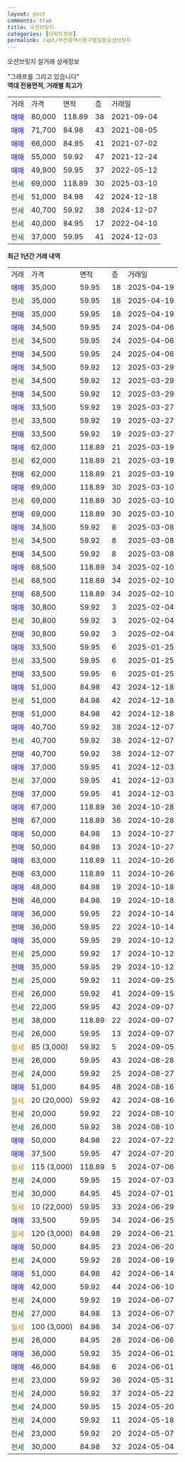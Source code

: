 ```yaml
---
layout: post
comments: true
title: 오션브릿지
categories: [아파트정보]
permalink: /apt/부산광역시동구범일동오션브릿지
---
```


오션브릿지 실거래 상세정보

<script type="text/javascript">
  google.charts.load('current', {'packages':['line', 'corechart']});
  google.charts.setOnLoadCallback(drawChart);

  function drawChart() {
    var data = new google.visualization.DataTable();
    data.addColumn('date', '거래일');
    data.addColumn('number', "매매");
    data.addColumn('number', "전세");
    data.addColumn('number', "전매");

    data.addRows([[new Date(Date.parse("2025-04-19")), 35000, null, null], [new Date(Date.parse("2025-04-19")), null, 35000, null], [new Date(Date.parse("2025-04-19")), null, null, 35000], [new Date(Date.parse("2025-04-06")), 34500, null, null], [new Date(Date.parse("2025-04-06")), null, 34500, null], [new Date(Date.parse("2025-04-06")), null, null, 34500], [new Date(Date.parse("2025-03-29")), 34500, null, null], [new Date(Date.parse("2025-03-29")), null, 34500, null], [new Date(Date.parse("2025-03-29")), null, null, 34500], [new Date(Date.parse("2025-03-27")), 33500, null, null], [new Date(Date.parse("2025-03-27")), null, 33500, null], [new Date(Date.parse("2025-03-27")), null, null, 33500], [new Date(Date.parse("2025-03-19")), 62000, null, null], [new Date(Date.parse("2025-03-19")), null, 62000, null], [new Date(Date.parse("2025-03-19")), null, null, 62000], [new Date(Date.parse("2025-03-10")), 69000, null, null], [new Date(Date.parse("2025-03-10")), null, 69000, null], [new Date(Date.parse("2025-03-10")), null, null, 69000], [new Date(Date.parse("2025-03-08")), 34500, null, null], [new Date(Date.parse("2025-03-08")), null, 34500, null], [new Date(Date.parse("2025-03-08")), null, null, 34500], [new Date(Date.parse("2025-02-10")), 68500, null, null], [new Date(Date.parse("2025-02-10")), null, 68500, null], [new Date(Date.parse("2025-02-10")), null, null, 68500], [new Date(Date.parse("2025-02-04")), 30800, null, null], [new Date(Date.parse("2025-02-04")), null, 30800, null], [new Date(Date.parse("2025-02-04")), null, null, 30800], [new Date(Date.parse("2025-01-25")), 33500, null, null], [new Date(Date.parse("2025-01-25")), null, 33500, null], [new Date(Date.parse("2025-01-25")), null, null, 33500], [new Date(Date.parse("2024-12-18")), 51000, null, null], [new Date(Date.parse("2024-12-18")), null, 51000, null], [new Date(Date.parse("2024-12-18")), null, null, 51000], [new Date(Date.parse("2024-12-07")), 40700, null, null], [new Date(Date.parse("2024-12-07")), null, 40700, null], [new Date(Date.parse("2024-12-07")), null, null, 40700], [new Date(Date.parse("2024-12-03")), 37000, null, null], [new Date(Date.parse("2024-12-03")), null, 37000, null], [new Date(Date.parse("2024-12-03")), null, null, 37000], [new Date(Date.parse("2024-10-28")), 67000, null, null], [new Date(Date.parse("2024-10-28")), null, null, 67000], [new Date(Date.parse("2024-10-27")), 50000, null, null], [new Date(Date.parse("2024-10-27")), null, null, 50000], [new Date(Date.parse("2024-10-26")), 63000, null, null], [new Date(Date.parse("2024-10-26")), null, null, 63000], [new Date(Date.parse("2024-10-18")), 48000, null, null], [new Date(Date.parse("2024-10-18")), null, null, 48000], [new Date(Date.parse("2024-10-14")), 36000, null, null], [new Date(Date.parse("2024-10-14")), null, null, 36000], [new Date(Date.parse("2024-10-12")), 35000, null, null], [new Date(Date.parse("2024-10-12")), null, 25000, null], [new Date(Date.parse("2024-10-12")), null, null, 35000], [new Date(Date.parse("2024-09-25")), null, 25000, null], [new Date(Date.parse("2024-09-15")), null, 26000, null], [new Date(Date.parse("2024-09-07")), null, 22000, null], [new Date(Date.parse("2024-09-07")), null, 38000, null], [new Date(Date.parse("2024-09-07")), null, 26000, null], [new Date(Date.parse("2024-09-05")), null, null, null], [new Date(Date.parse("2024-08-28")), null, 26000, null], [new Date(Date.parse("2024-08-27")), null, 24000, null], [new Date(Date.parse("2024-08-16")), 51000, null, null], [new Date(Date.parse("2024-08-16")), null, null, null], [new Date(Date.parse("2024-08-10")), null, 20000, null], [new Date(Date.parse("2024-08-10")), null, 26000, null], [new Date(Date.parse("2024-07-22")), 50000, null, null], [new Date(Date.parse("2024-07-20")), 37500, null, null], [new Date(Date.parse("2024-07-06")), null, null, null], [new Date(Date.parse("2024-07-03")), null, 24000, null], [new Date(Date.parse("2024-07-01")), null, 30000, null], [new Date(Date.parse("2024-06-29")), null, null, null], [new Date(Date.parse("2024-06-25")), 33500, null, null], [new Date(Date.parse("2024-06-21")), null, null, null], [new Date(Date.parse("2024-06-20")), 50000, null, null], [new Date(Date.parse("2024-06-19")), null, 24000, null], [new Date(Date.parse("2024-06-14")), 51000, null, null], [new Date(Date.parse("2024-06-10")), 42000, null, null], [new Date(Date.parse("2024-06-07")), null, 24000, null], [new Date(Date.parse("2024-06-07")), null, 27000, null], [new Date(Date.parse("2024-06-07")), null, null, null], [new Date(Date.parse("2024-06-06")), null, 26000, null], [new Date(Date.parse("2024-06-01")), 36000, null, null], [new Date(Date.parse("2024-06-01")), 46000, null, null], [new Date(Date.parse("2024-05-31")), null, 23000, null], [new Date(Date.parse("2024-05-22")), null, 24000, null], [new Date(Date.parse("2024-05-20")), null, 24000, null], [new Date(Date.parse("2024-05-18")), null, 24000, null], [new Date(Date.parse("2024-05-07")), null, 23000, null], [new Date(Date.parse("2024-05-04")), null, 30000, null]]);

    var options = {
      hAxis: {
        format: 'yyyy/MM/dd'
      },    
      lineWidth: 0,
      pointsVisible: true,    
      title: '최근 1년간 유형별 실거래가 분포',
      legend: { position: 'bottom' }
    };

    var formatter = new google.visualization.NumberFormat({pattern:'###,###'} );
    formatter.format(data, 1);
    formatter.format(data, 2);
    
    setTimeout(function() {
        var chart = new google.visualization.LineChart(document.getElementById('columnchart_material'));
        chart.draw(data, (options));
        document.getElementById('loading').style.display = 'none';
    }, 200);
  }
</script>


<div id="loading" style="z-index:20; display: block; margin-left: 0px">"그래프를 그리고 있습니다"</div>
<div id="columnchart_material" style="width: 95%; margin-left: 0px; display: block"></div>
<!-- contents start -->
<b>역대 전용면적, 거래별 최고가</b>
<table class="sortable">
    <tr>
      <td>거래</td>
      <td>가격</td>
      <td>면적</td>
      <td>층</td>
      <td>거래일</td>
    </tr>
        <tr>
          <td><a style="color: blue">매매</a></td>
          <td>80,000</td>
          <td>118.89</td>
          <td>38</td>
          <td>2021-09-04</td>
        </tr>            <tr>
          <td><a style="color: blue">매매</a></td>
          <td>71,700</td>
          <td>84.98</td>
          <td>43</td>
          <td>2021-08-05</td>
        </tr>            <tr>
          <td><a style="color: blue">매매</a></td>
          <td>66,000</td>
          <td>84.95</td>
          <td>41</td>
          <td>2021-07-02</td>
        </tr>            <tr>
          <td><a style="color: blue">매매</a></td>
          <td>55,000</td>
          <td>59.92</td>
          <td>47</td>
          <td>2021-12-24</td>
        </tr>            <tr>
          <td><a style="color: blue">매매</a></td>
          <td>49,900</td>
          <td>59.95</td>
          <td>37</td>
          <td>2022-05-12</td>
        </tr>        
        <tr>
              <td><a style="color: darkgreen">전세</a></td>
              <td>69,000</td>
              <td>118.89</td>
              <td>30</td>
              <td>2025-03-10</td>
            </tr>            <tr>
              <td><a style="color: darkgreen">전세</a></td>
              <td>51,000</td>
              <td>84.98</td>
              <td>42</td>
              <td>2024-12-18</td>
            </tr>            <tr>
              <td><a style="color: darkgreen">전세</a></td>
              <td>40,700</td>
              <td>59.92</td>
              <td>38</td>
              <td>2024-12-07</td>
            </tr>            <tr>
              <td><a style="color: darkgreen">전세</a></td>
              <td>40,000</td>
              <td>84.95</td>
              <td>17</td>
              <td>2022-04-10</td>
            </tr>            <tr>
              <td><a style="color: darkgreen">전세</a></td>
              <td>37,000</td>
              <td>59.95</td>
              <td>41</td>
              <td>2024-12-03</td>
            </tr>        
    
</table>

<b>최근 1년간 거래 내역</b>

<table class="sortable">
    <tr>
      <td>거래</td>
      <td>가격</td>
      <td>면적</td>
      <td>층</td>
      <td>거래일</td>
    </tr>
    <tr>
      <td><a style="color: blue">매매</a></td>
      <td>35,000</td>
      <td>59.95</td>
      <td>18</td>
      <td>2025-04-19</td>
    </tr>          <tr>
      <td><a style="color: darkgreen">전세</a></td>
      <td>35,000</td>
      <td>59.95</td>
      <td>18</td>
      <td>2025-04-19</td>
    </tr>          <tr>
      <td><a style="color: darkblue">전매</a></td>
      <td>35,000</td>
      <td>59.95</td>
      <td>18</td>
      <td>2025-04-19</td>
    </tr>          <tr>
      <td><a style="color: blue">매매</a></td>
      <td>34,500</td>
      <td>59.95</td>
      <td>24</td>
      <td>2025-04-06</td>
    </tr>          <tr>
      <td><a style="color: darkgreen">전세</a></td>
      <td>34,500</td>
      <td>59.95</td>
      <td>24</td>
      <td>2025-04-06</td>
    </tr>          <tr>
      <td><a style="color: darkblue">전매</a></td>
      <td>34,500</td>
      <td>59.95</td>
      <td>24</td>
      <td>2025-04-06</td>
    </tr>          <tr>
      <td><a style="color: blue">매매</a></td>
      <td>34,500</td>
      <td>59.92</td>
      <td>12</td>
      <td>2025-03-29</td>
    </tr>          <tr>
      <td><a style="color: darkgreen">전세</a></td>
      <td>34,500</td>
      <td>59.92</td>
      <td>12</td>
      <td>2025-03-29</td>
    </tr>          <tr>
      <td><a style="color: darkblue">전매</a></td>
      <td>34,500</td>
      <td>59.92</td>
      <td>12</td>
      <td>2025-03-29</td>
    </tr>          <tr>
      <td><a style="color: blue">매매</a></td>
      <td>33,500</td>
      <td>59.92</td>
      <td>19</td>
      <td>2025-03-27</td>
    </tr>          <tr>
      <td><a style="color: darkgreen">전세</a></td>
      <td>33,500</td>
      <td>59.92</td>
      <td>19</td>
      <td>2025-03-27</td>
    </tr>          <tr>
      <td><a style="color: darkblue">전매</a></td>
      <td>33,500</td>
      <td>59.92</td>
      <td>19</td>
      <td>2025-03-27</td>
    </tr>          <tr>
      <td><a style="color: blue">매매</a></td>
      <td>62,000</td>
      <td>118.89</td>
      <td>21</td>
      <td>2025-03-19</td>
    </tr>          <tr>
      <td><a style="color: darkgreen">전세</a></td>
      <td>62,000</td>
      <td>118.89</td>
      <td>21</td>
      <td>2025-03-19</td>
    </tr>          <tr>
      <td><a style="color: darkblue">전매</a></td>
      <td>62,000</td>
      <td>118.89</td>
      <td>21</td>
      <td>2025-03-19</td>
    </tr>          <tr>
      <td><a style="color: blue">매매</a></td>
      <td>69,000</td>
      <td>118.89</td>
      <td>30</td>
      <td>2025-03-10</td>
    </tr>          <tr>
      <td><a style="color: darkgreen">전세</a></td>
      <td>69,000</td>
      <td>118.89</td>
      <td>30</td>
      <td>2025-03-10</td>
    </tr>          <tr>
      <td><a style="color: darkblue">전매</a></td>
      <td>69,000</td>
      <td>118.89</td>
      <td>30</td>
      <td>2025-03-10</td>
    </tr>          <tr>
      <td><a style="color: blue">매매</a></td>
      <td>34,500</td>
      <td>59.92</td>
      <td>8</td>
      <td>2025-03-08</td>
    </tr>          <tr>
      <td><a style="color: darkgreen">전세</a></td>
      <td>34,500</td>
      <td>59.92</td>
      <td>8</td>
      <td>2025-03-08</td>
    </tr>          <tr>
      <td><a style="color: darkblue">전매</a></td>
      <td>34,500</td>
      <td>59.92</td>
      <td>8</td>
      <td>2025-03-08</td>
    </tr>          <tr>
      <td><a style="color: blue">매매</a></td>
      <td>68,500</td>
      <td>118.89</td>
      <td>34</td>
      <td>2025-02-10</td>
    </tr>          <tr>
      <td><a style="color: darkgreen">전세</a></td>
      <td>68,500</td>
      <td>118.89</td>
      <td>34</td>
      <td>2025-02-10</td>
    </tr>          <tr>
      <td><a style="color: darkblue">전매</a></td>
      <td>68,500</td>
      <td>118.89</td>
      <td>34</td>
      <td>2025-02-10</td>
    </tr>          <tr>
      <td><a style="color: blue">매매</a></td>
      <td>30,800</td>
      <td>59.92</td>
      <td>3</td>
      <td>2025-02-04</td>
    </tr>          <tr>
      <td><a style="color: darkgreen">전세</a></td>
      <td>30,800</td>
      <td>59.92</td>
      <td>3</td>
      <td>2025-02-04</td>
    </tr>          <tr>
      <td><a style="color: darkblue">전매</a></td>
      <td>30,800</td>
      <td>59.92</td>
      <td>3</td>
      <td>2025-02-04</td>
    </tr>          <tr>
      <td><a style="color: blue">매매</a></td>
      <td>33,500</td>
      <td>59.95</td>
      <td>6</td>
      <td>2025-01-25</td>
    </tr>          <tr>
      <td><a style="color: darkgreen">전세</a></td>
      <td>33,500</td>
      <td>59.95</td>
      <td>6</td>
      <td>2025-01-25</td>
    </tr>          <tr>
      <td><a style="color: darkblue">전매</a></td>
      <td>33,500</td>
      <td>59.95</td>
      <td>6</td>
      <td>2025-01-25</td>
    </tr>          <tr>
      <td><a style="color: blue">매매</a></td>
      <td>51,000</td>
      <td>84.98</td>
      <td>42</td>
      <td>2024-12-18</td>
    </tr>          <tr>
      <td><a style="color: darkgreen">전세</a></td>
      <td>51,000</td>
      <td>84.98</td>
      <td>42</td>
      <td>2024-12-18</td>
    </tr>          <tr>
      <td><a style="color: darkblue">전매</a></td>
      <td>51,000</td>
      <td>84.98</td>
      <td>42</td>
      <td>2024-12-18</td>
    </tr>          <tr>
      <td><a style="color: blue">매매</a></td>
      <td>40,700</td>
      <td>59.92</td>
      <td>38</td>
      <td>2024-12-07</td>
    </tr>          <tr>
      <td><a style="color: darkgreen">전세</a></td>
      <td>40,700</td>
      <td>59.92</td>
      <td>38</td>
      <td>2024-12-07</td>
    </tr>          <tr>
      <td><a style="color: darkblue">전매</a></td>
      <td>40,700</td>
      <td>59.92</td>
      <td>38</td>
      <td>2024-12-07</td>
    </tr>          <tr>
      <td><a style="color: blue">매매</a></td>
      <td>37,000</td>
      <td>59.95</td>
      <td>41</td>
      <td>2024-12-03</td>
    </tr>          <tr>
      <td><a style="color: darkgreen">전세</a></td>
      <td>37,000</td>
      <td>59.95</td>
      <td>41</td>
      <td>2024-12-03</td>
    </tr>          <tr>
      <td><a style="color: darkblue">전매</a></td>
      <td>37,000</td>
      <td>59.95</td>
      <td>41</td>
      <td>2024-12-03</td>
    </tr>          <tr>
      <td><a style="color: blue">매매</a></td>
      <td>67,000</td>
      <td>118.89</td>
      <td>36</td>
      <td>2024-10-28</td>
    </tr>          <tr>
      <td><a style="color: darkblue">전매</a></td>
      <td>67,000</td>
      <td>118.89</td>
      <td>36</td>
      <td>2024-10-28</td>
    </tr>          <tr>
      <td><a style="color: blue">매매</a></td>
      <td>50,000</td>
      <td>84.98</td>
      <td>13</td>
      <td>2024-10-27</td>
    </tr>          <tr>
      <td><a style="color: darkblue">전매</a></td>
      <td>50,000</td>
      <td>84.98</td>
      <td>13</td>
      <td>2024-10-27</td>
    </tr>          <tr>
      <td><a style="color: blue">매매</a></td>
      <td>63,000</td>
      <td>118.89</td>
      <td>11</td>
      <td>2024-10-26</td>
    </tr>          <tr>
      <td><a style="color: darkblue">전매</a></td>
      <td>63,000</td>
      <td>118.89</td>
      <td>11</td>
      <td>2024-10-26</td>
    </tr>          <tr>
      <td><a style="color: blue">매매</a></td>
      <td>48,000</td>
      <td>84.98</td>
      <td>19</td>
      <td>2024-10-18</td>
    </tr>          <tr>
      <td><a style="color: darkblue">전매</a></td>
      <td>48,000</td>
      <td>84.98</td>
      <td>19</td>
      <td>2024-10-18</td>
    </tr>          <tr>
      <td><a style="color: blue">매매</a></td>
      <td>36,000</td>
      <td>59.95</td>
      <td>22</td>
      <td>2024-10-14</td>
    </tr>          <tr>
      <td><a style="color: darkblue">전매</a></td>
      <td>36,000</td>
      <td>59.95</td>
      <td>22</td>
      <td>2024-10-14</td>
    </tr>          <tr>
      <td><a style="color: blue">매매</a></td>
      <td>35,000</td>
      <td>59.95</td>
      <td>29</td>
      <td>2024-10-12</td>
    </tr>          <tr>
      <td><a style="color: darkgreen">전세</a></td>
      <td>25,000</td>
      <td>59.92</td>
      <td>17</td>
      <td>2024-10-12</td>
    </tr>          <tr>
      <td><a style="color: darkblue">전매</a></td>
      <td>35,000</td>
      <td>59.95</td>
      <td>29</td>
      <td>2024-10-12</td>
    </tr>          <tr>
      <td><a style="color: darkgreen">전세</a></td>
      <td>25,000</td>
      <td>59.92</td>
      <td>11</td>
      <td>2024-09-25</td>
    </tr>          <tr>
      <td><a style="color: darkgreen">전세</a></td>
      <td>26,000</td>
      <td>59.92</td>
      <td>41</td>
      <td>2024-09-15</td>
    </tr>          <tr>
      <td><a style="color: darkgreen">전세</a></td>
      <td>22,000</td>
      <td>59.95</td>
      <td>42</td>
      <td>2024-09-07</td>
    </tr>          <tr>
      <td><a style="color: darkgreen">전세</a></td>
      <td>38,000</td>
      <td>118.89</td>
      <td>22</td>
      <td>2024-09-07</td>
    </tr>          <tr>
      <td><a style="color: darkgreen">전세</a></td>
      <td>26,000</td>
      <td>59.95</td>
      <td>13</td>
      <td>2024-09-07</td>
    </tr>          <tr>
      <td><a style="color: darkgoldenrod">월세</a></td>
      <td>85 (3,000)</td>
      <td>59.92</td>
      <td>5</td>
      <td>2024-09-05</td>
    </tr>          <tr>
      <td><a style="color: darkgreen">전세</a></td>
      <td>26,000</td>
      <td>59.95</td>
      <td>43</td>
      <td>2024-08-28</td>
    </tr>          <tr>
      <td><a style="color: darkgreen">전세</a></td>
      <td>24,000</td>
      <td>59.92</td>
      <td>25</td>
      <td>2024-08-27</td>
    </tr>          <tr>
      <td><a style="color: blue">매매</a></td>
      <td>51,000</td>
      <td>84.95</td>
      <td>48</td>
      <td>2024-08-16</td>
    </tr>          <tr>
      <td><a style="color: darkgoldenrod">월세</a></td>
      <td>20 (20,000)</td>
      <td>59.92</td>
      <td>42</td>
      <td>2024-08-16</td>
    </tr>          <tr>
      <td><a style="color: darkgreen">전세</a></td>
      <td>20,000</td>
      <td>59.92</td>
      <td>22</td>
      <td>2024-08-10</td>
    </tr>          <tr>
      <td><a style="color: darkgreen">전세</a></td>
      <td>26,000</td>
      <td>59.92</td>
      <td>38</td>
      <td>2024-08-10</td>
    </tr>          <tr>
      <td><a style="color: blue">매매</a></td>
      <td>50,000</td>
      <td>84.98</td>
      <td>22</td>
      <td>2024-07-22</td>
    </tr>          <tr>
      <td><a style="color: blue">매매</a></td>
      <td>37,500</td>
      <td>59.95</td>
      <td>47</td>
      <td>2024-07-20</td>
    </tr>          <tr>
      <td><a style="color: darkgoldenrod">월세</a></td>
      <td>115 (3,000)</td>
      <td>118.89</td>
      <td>5</td>
      <td>2024-07-06</td>
    </tr>          <tr>
      <td><a style="color: darkgreen">전세</a></td>
      <td>24,000</td>
      <td>59.95</td>
      <td>15</td>
      <td>2024-07-03</td>
    </tr>          <tr>
      <td><a style="color: darkgreen">전세</a></td>
      <td>30,000</td>
      <td>84.95</td>
      <td>45</td>
      <td>2024-07-01</td>
    </tr>          <tr>
      <td><a style="color: darkgoldenrod">월세</a></td>
      <td>10 (22,000)</td>
      <td>59.95</td>
      <td>33</td>
      <td>2024-06-29</td>
    </tr>          <tr>
      <td><a style="color: blue">매매</a></td>
      <td>33,500</td>
      <td>59.95</td>
      <td>34</td>
      <td>2024-06-25</td>
    </tr>          <tr>
      <td><a style="color: darkgoldenrod">월세</a></td>
      <td>120 (3,000)</td>
      <td>84.98</td>
      <td>29</td>
      <td>2024-06-21</td>
    </tr>          <tr>
      <td><a style="color: blue">매매</a></td>
      <td>50,000</td>
      <td>84.95</td>
      <td>23</td>
      <td>2024-06-20</td>
    </tr>          <tr>
      <td><a style="color: darkgreen">전세</a></td>
      <td>24,000</td>
      <td>59.92</td>
      <td>28</td>
      <td>2024-06-19</td>
    </tr>          <tr>
      <td><a style="color: blue">매매</a></td>
      <td>51,000</td>
      <td>84.98</td>
      <td>42</td>
      <td>2024-06-14</td>
    </tr>          <tr>
      <td><a style="color: blue">매매</a></td>
      <td>42,000</td>
      <td>59.92</td>
      <td>44</td>
      <td>2024-06-10</td>
    </tr>          <tr>
      <td><a style="color: darkgreen">전세</a></td>
      <td>24,000</td>
      <td>59.92</td>
      <td>19</td>
      <td>2024-06-07</td>
    </tr>          <tr>
      <td><a style="color: darkgreen">전세</a></td>
      <td>27,000</td>
      <td>84.98</td>
      <td>13</td>
      <td>2024-06-07</td>
    </tr>          <tr>
      <td><a style="color: darkgoldenrod">월세</a></td>
      <td>100 (3,000)</td>
      <td>84.98</td>
      <td>34</td>
      <td>2024-06-07</td>
    </tr>          <tr>
      <td><a style="color: darkgreen">전세</a></td>
      <td>26,000</td>
      <td>84.95</td>
      <td>28</td>
      <td>2024-06-06</td>
    </tr>          <tr>
      <td><a style="color: blue">매매</a></td>
      <td>36,000</td>
      <td>59.92</td>
      <td>35</td>
      <td>2024-06-01</td>
    </tr>          <tr>
      <td><a style="color: blue">매매</a></td>
      <td>46,000</td>
      <td>84.98</td>
      <td>6</td>
      <td>2024-06-01</td>
    </tr>          <tr>
      <td><a style="color: darkgreen">전세</a></td>
      <td>23,000</td>
      <td>59.92</td>
      <td>36</td>
      <td>2024-05-31</td>
    </tr>          <tr>
      <td><a style="color: darkgreen">전세</a></td>
      <td>24,000</td>
      <td>59.92</td>
      <td>37</td>
      <td>2024-05-22</td>
    </tr>          <tr>
      <td><a style="color: darkgreen">전세</a></td>
      <td>24,000</td>
      <td>59.95</td>
      <td>15</td>
      <td>2024-05-20</td>
    </tr>          <tr>
      <td><a style="color: darkgreen">전세</a></td>
      <td>24,000</td>
      <td>59.92</td>
      <td>11</td>
      <td>2024-05-18</td>
    </tr>          <tr>
      <td><a style="color: darkgreen">전세</a></td>
      <td>23,000</td>
      <td>59.92</td>
      <td>20</td>
      <td>2024-05-07</td>
    </tr>          <tr>
      <td><a style="color: darkgreen">전세</a></td>
      <td>30,000</td>
      <td>84.98</td>
      <td>32</td>
      <td>2024-05-04</td>
    </tr>      </table>
<!-- contents end -->    

